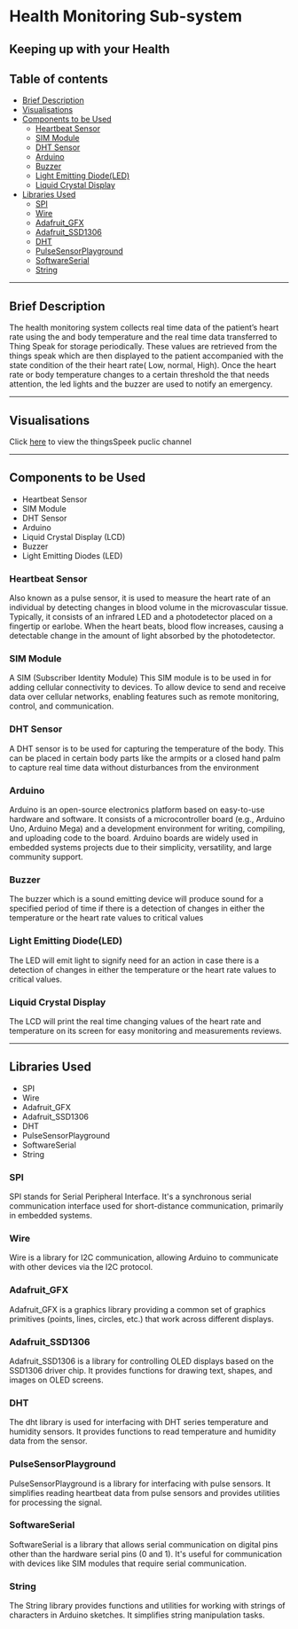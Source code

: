 # Health Monitoring Sub-system

## Keeping up with your Health

## Table of contents

- [Brief Description](#brief-description)
- [Visualisations](#visualisations)
- [Components to be Used](#components-to-be-used)
  - [Heartbeat Sensor](#heartbeat-sensor)
  - [SIM Module](#sim-module)
  - [DHT Sensor](#dht-sensor)
  - [Arduino](#arduino)
  - [Buzzer](#buzzer)
  - [Light Emitting Diode(LED)](#light-emitting-dioodeled)
  - [Liquid Crystal Display](#liquid-crystal-display)
- [Libraries Used](#libraries-used)
  - [SPI](#spi)
  - [Wire](#wire)
  - [Adafruit_GFX](#adafruit_gfx)
  - [Adafruit_SSD1306](#adafruit_ssd1306)
  - [DHT](#dht)
  - [PulseSensorPlayground](#pulsesensorplayground)
  - [SoftwareSerial](#softwareserial)
  - [String](#string)

---

## Brief Description

The health monitoring system collects real time data of the patient’s heart rate using the and body temperature and the real time data transferred to Thing Speak for storage periodically.
These values are retrieved from the things speak which are then displayed to the patient accompanied with the state condition of the their heart rate( Low, normal, High). Once the heart rate or body temperature changes to a certain threshold the that needs attention, the led lights and the buzzer are used to notify an emergency.

---

## Visualisations

Click [here](https://thingspeak.com/channels/2499895) to view the thingsSpeek puclic channel

---

## Components to be Used

- Heartbeat Sensor
- SIM Module
- DHT Sensor
- Arduino
- Liquid Crystal Display (LCD)
- Buzzer
- Light Emitting Diodes (LED)

### Heartbeat Sensor

Also known as a pulse sensor, it is used to measure the heart rate of an individual by detecting changes in blood volume in the microvascular tissue. Typically, it consists of an infrared LED and a photodetector placed on a fingertip or earlobe. When the heart beats, blood flow increases, causing a detectable change in the amount of light absorbed by the photodetector.

### SIM Module

A SIM (Subscriber Identity Module) This SIM module is to be used in for adding cellular connectivity to devices. To allow device to send and receive data over cellular networks, enabling features such as remote monitoring, control, and communication.

### DHT Sensor

A DHT sensor is to be used for capturing the temperature of the body.
This can be placed in certain body parts like the armpits or a closed hand palm to capture real time data without disturbances from the environment

### Arduino

Arduino is an open-source electronics platform based on easy-to-use hardware and software. It consists of a microcontroller board (e.g., Arduino Uno, Arduino Mega) and a development environment for writing, compiling, and uploading code to the board. Arduino boards are widely used in embedded systems projects due to their simplicity, versatility, and large community support.

### Buzzer

The buzzer which is a sound emitting device will produce sound for a specified period of time if there is a detection of changes in either the temperature or the heart rate values to critical values

### Light Emitting Diode(LED)

The LED will emit light to signify need for an action in case there is a detection of changes in either the temperature or the heart rate values to critical values.

### Liquid Crystal Display

The LCD will print the real time changing values of the heart rate and temperature on its screen for easy monitoring and measurements reviews.

---

## Libraries Used

- SPI
- Wire
- Adafruit_GFX
- Adafruit_SSD1306
- DHT
- PulseSensorPlayground
- SoftwareSerial
- String

### SPI

SPI stands for Serial Peripheral Interface. It's a synchronous serial communication interface used for short-distance communication, primarily in embedded systems.

### Wire

Wire is a library for I2C communication, allowing Arduino to communicate with other devices via the I2C protocol.

### Adafruit_GFX

Adafruit_GFX is a graphics library providing a common set of graphics primitives (points, lines, circles, etc.) that work across different displays.

### Adafruit_SSD1306

Adafruit_SSD1306 is a library for controlling OLED displays based on the SSD1306 driver chip. It provides functions for drawing text, shapes, and images on OLED screens.

### DHT

The dht library is used for interfacing with DHT series temperature and humidity sensors. It provides functions to read temperature and humidity data from the sensor.

### PulseSensorPlayground

PulseSensorPlayground is a library for interfacing with pulse sensors. It simplifies reading heartbeat data from pulse sensors and provides utilities for processing the signal.

### SoftwareSerial

SoftwareSerial is a library that allows serial communication on digital pins other than the hardware serial pins (0 and 1). It's useful for communication with devices like SIM modules that require serial communication.

### String

The String library provides functions and utilities for working with strings of characters in Arduino sketches. It simplifies string manipulation tasks.
